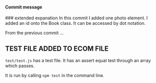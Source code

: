 #### Commit message
### extended expanation
In this commit I added one photo element.
I added an id onto the Book class.
It can be accessed by dot notation.

From the previous commit ...
## TEST FILE ADDED TO ECOM FILE
`test/test.js` has a test file.
It has an assert equal test through an array which passes.

It is run by calling `npm test` in the command line.
